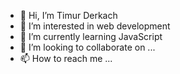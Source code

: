 - 👋 Hi, I’m Timur Derkach
- 👀 I’m interested in web development
- 🌱 I’m currently learning JavaScript
- 💞️ I’m looking to collaborate on ...
- 📫 How to reach me ...

<!---
vintuar/vintuar is a ✨ special ✨ repository because its `README.md` (this file) appears on your GitHub profile.
You can click the Preview link to take a look at your changes.
--->
